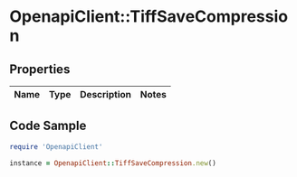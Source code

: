 # OpenapiClient::TiffSaveCompression

## Properties

Name | Type | Description | Notes
------------ | ------------- | ------------- | -------------

## Code Sample

```ruby
require 'OpenapiClient'

instance = OpenapiClient::TiffSaveCompression.new()
```



